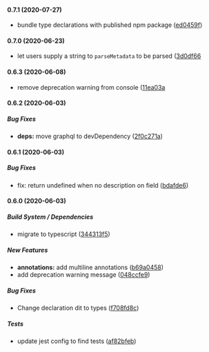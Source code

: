 #### 0.7.1 (2020-07-27)

* bundle type declarations with published npm package ([ed0459f](https://github.com/aerogear/graphql-metadata/pull/23/commits/ed0459ff53d226132615e958c97ae98c8cb8ac43))

#### 0.7.0 (2020-06-23)

* let users supply a string to `parseMetadata` to be parsed ([3d0df66](https://github.com/aerogear/graphql-metadata/commit/3d0df6615c1b90f8c7964dcf41bcbeab9f59a77c)

#### 0.6.3 (2020-06-08)

* remove deprecation warning from console ([11ea03a](https://github.com/aerogear/graphql-metadata/commit/11ea03ae2215d487d86e554a7a3317fa9a5ba2e9)

#### 0.6.2 (2020-06-03)

##### Bug Fixes

* **deps:**  move graphql to devDependency ([2f0c271a](https://github.com/aerogear/graphql-metadata/commit/2f0c271aad7ac4724b3d1e12bea98ff9dce2a90c))

#### 0.6.1 (2020-06-03)

##### Bug Fixes

*  fix: return undefined when no description on field ([bdafde6](https://github.com/aerogear/graphql-metadata/commit/bdafde62145af5406f7e9fdb31a4045c0bcf4cfa))

#### 0.6.0 (2020-06-03)

##### Build System / Dependencies

*  migrate to typescript ([344313f5](https://github.com/aerogear/graphql-metadata/commit/344313f5f912ede2a1ee366580cb81dc40dc6409))

##### New Features

* **annotations:**  add multiline annotations ([b69a0458](https://github.com/aerogear/graphql-metadata/commit/b69a0458db0be326917f7d125814045b3f930508))
*  add deprecation warning message ([048ccfe9](https://github.com/aerogear/graphql-metadata/commit/048ccfe98871e0441ef8cb1ce905f83c5c338472))

##### Bug Fixes

*  Change declaration dit to types ([f708fd8c](https://github.com/aerogear/graphql-metadata/commit/f708fd8c2a63be6a277ccc41500397804461a9d8))

##### Tests

*  update jest config to find tests ([af82bfeb](https://github.com/aerogear/graphql-metadata/commit/af82bfeb79d4d9d0777e2cedb717255414cec979))

